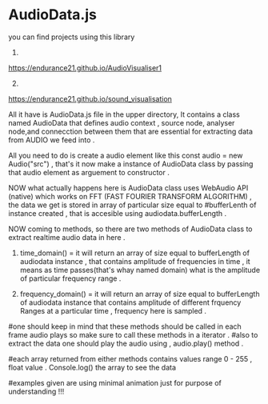 # AudioData.js
you can find projects using this library

1.
https://endurance21.github.io/AudioVisualiser1

2.
https://endurance21.github.io/sound_visualisation 


All it have is  AudioData.js file in the upper directory,
It contains  a class named AudioData that defines audio context , source node, analyser node,and connecction between them that are essential for extracting data from AUDIO we feed into .

All you need to do is create a audio element like this 
const audio = new Audio("src")  , that's it now make a instance of AudioData class by passing that audio element as arguement to constructor .

NOW what actually happens here is AudioData class uses WebAudio API (native) which works on FFT (FAST FOURIER TRANSFORM ALGORITHM) , the data we get is stored in array of particular size equal to #bufferLenth of instance created , that is accesible using audiodata.bufferLength . 

NOW  coming to methods, so there are two methods of AudioData class  to extract realtime audio data in here  .
1. time_domain()  =  it will return an array of size equal to bufferLength of audiodata instance , that contains amplitude of                                frequencies in time  , it means as time passes(that's whay named domain) 
                     what is the amplitude of particular frequency range .

2. frequency_domain() = it will return an array of size equal to bufferLength of audiodata instance that contains amplitude of different                        frquency Ranges at a particular time , frequency here is sampled .

#one should keep in mind that these methods should be called in each frame audio plays so make sure to call these methods in a iterator .
#also to extract the data one should play the audio using , audio.play() method .

#each array returned from either methods contains values range 0 - 255 , float value  . Console.log() the array to see the data 


#examples given are using minimal animation just for purpose of understanding !!!


